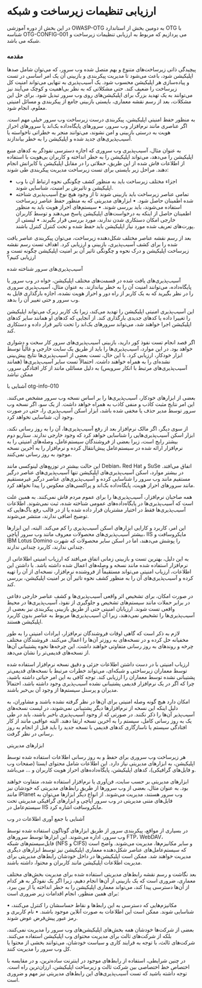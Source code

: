 # ارزیابی تنظیمات زیرساخت‌ و شبکه

در این بخش از دوره آموزشی OWASP-OTG به دومین بخش از استاندارد OTG با شناسه OTG-CONFIG-001 می پردازیم که مربوط به ارزیابی تنظیمات زیرساخت و شبکه می باشد.

### مقدمه

پیچیدگی ذاتی زیرساخت‌های متنوع و بهم متصل شده وب سرور، که می‌توان شامل صدها اپلیکیشن شود، باعث می‌شود تا مدیریت پیکربندی و بازبینی آن یک امر اساسی در تست و پیاده‌سازی هر اپلیکیشن محسوب شود. یک آسیب‌پذیری به تنهایی می‌تواند امنیت کل زیرساخت را ضعیف کند. حتی مشکلاتی که به نظر بی‌اهمیت و کوچک می‌آیند نیز می‌توانند به یک تهدید بزرگ برای اپلیکیشن‌های روی وب سرور تبدیل شود. برای حل این مشکلات، بعد از رسم نقشه معماری، بایستی بازبینی جامع از پیکربندی و مسائل امنیتی معلوم، انجام شود.

به منظور حفظ امنیتی اپلیکیشن، پیکربندی درست زیرساخت وب سرور خیلی مهم است. اگر عناصری مانند نرم‌افزار وب سرور، سرورهای پایگاه‌داده بک‌اند یا سرورهای احراز هویت به درستی بازبینی و امن نشوند، می‌توانند منجر به خطراتی ناخواسته یا آسیب‌پذیری‌های جدید شده و اپلیکیشن را به خطر بیاندازند.

به عنوان مثال، آسیب‌پذیری وب سروری که اجازه دسترسی نفوذگر به کدهای منبع اپلیکیشن را می‌دهد، می‌تواند اپلیکیشن را به خطر انداخته و کاربران بی‌هویت با استفاده از اطلاعات فاش شده از این طریق، حملاتی را در مقابل اپلیکیشن یا کابرانش انجام دهند. مراحل زیر بایستی برای تست زیرساخت مدیریت پیکربندی طی شوند:

* اجزاء مختلف زیرساخت باید به منظور کشف چگونگی نحوه ارتباط آن با وب اپلیکیشن و تاثیرش بر امنیت، شناسایی شوند.
* تمامی عناصر زیرساخت باید بازبینی شوند تا از وجود هیچ نوع آسیب‌پذیری شناخته شده اطمینان حاصل شود.
• ابزارهای مدیریتی که به منظور حفظ عناصر زیرساخت استفاده می‌شوند، باید بررسی شوند.
• سیستم‌های احراز هویت باید به منظور اطمینان حاصل از اینکه به درخواست‌های اپلیکیشن پاسخ می‌دهند و توسط کاربران خارجی امکان دستکاری شدن ندارند، مورد بررسی قرار بگیرند.
• لیستی از پورت‌های تعریف شده مورد نیاز اپلیکیشن باید حفظ شده و تحت کنترل کنترل باشند.

بعد از رسم نقشه عناصر مختلف شکل‌دهنده زیرساخت، می‌توان پیکربندی عناصر یافت شده را برای کشف آسیب‌پذیری، بازبینی و ارزیابی کرد.
اهداف تست
رسم نقشه زیرساخت اپلیکیشن و درک نحوه و چگونگی تاثیر آن بر امنیت اپلیکیشن
چگونه تست و ارزیابی کنیم؟

آسیب‌پذیری‌های سرور شناخته شده

آسیب‌پذیری‌های یافت شده در قسمت‌های مختلف اپلیکیشن، خواه در وب سرور یا پایگاه‌داده، می‌توانند امنیت آن را به خطر بیاندازند. به عنوان مثال، آسیب‌پذیری سروری را در نظر بگیرید که به یک کاربر از راه دور و احراز هویت نشده، اجازه بارگذاری فایل به وب سرور و حتی تغییر آن را بدهد.

این آسیب‌پذیری امنیتی اپلیکیشن را تهدید می‌کند، زیرا یک کاربر زیرک می‌تواند اپلیکیشن را تغییرا داده یا کدهای جدیدی بارگذاری کند. از آنجایی که کدهای او همانند سایر کدهای اپلیکیشن اجرا خواهند شد، می‌تواند سرورهای بک‌اند را تحت تاثیر قرار داده و دستکاری کند.

اگر قصد انجام تست نفوذ کور دارید، بازبینی آسیب‌پذیری‌های سرور کار سخت و دشواری خواهد بود. در این موارد، آسیب‌پذیری‌ها را باید از طریق یک سایت خارجی و غالباً توسط ابزار خودکار، ارزیابی کرد. با این حال، تست بعضی از آسیب‌پذیری‌ها نتایج پیش‌بینی نشده‌ای را به همراه خواهند داشت. احتمالاً تست سایر آسیب‌پذیری‌ها (همانند آسیب‌پذیری‌های مرتبط با انکار سرویس) به دلیل مسائلی مانند از کار افتادگی سرور، ممکن نباشد

آشنایی با otg-info-010

بعضی از ابزارهای خودکار، آسیب‌پذیری‌ها را بر اساس نسخه وب سرور مشخص می‌کنند. این امر نتایج مثبت کاذب و منفی کاذب به همراه خواهد داشت. از یک سو، اگر نسخه وب سرور توسط مدیر حذف یا مخفی شده باشد، ابزار اسکن آسیب‌پذیری را، حتی در صورت وجود آن، شناسایی نخواهد کرد.

از سوی دیگر، اگر مالک نرم‌افزار بعد از رفع آسیب‌پذیری‌ها، آن را به روز رسانی نکند، ابزار اسکن آسیب‌پذیری‌هایی را شناسایی خواهد کرد که وجود خارجی ندارند. سناریو دوم بیشتر رایج است، زیرا بعضی از فروشندگان سیستم‌عامل، وصله‌های امنیتی را به نرم‌افزار ارائه شده در سیستم‌عامل پیش‌انتقال کرده و نرم‌افزار را به آخرین نسخه موجود به روز رسانی نمی‌کنند.

این حالت بیشتر در توزیع‌های لینوکسی مانند Debian، Red Hat و SuSe اتفاق می‌افتد. در بیشتر موارد، اسکن آسیب‌پذیری‌های اپلیکیشن تنها آسیب‌پذیری‌های عناصر درگیر مستقیم مانند وب سرور را شناسایی کرده و آسیب‌پذیری‌های عناصر درگیر غیرمستقیم مانند سرورهای احراز هویت، پایگاه‌داده بک‌اند و پراکسی‌های معکوس را پیدا نخواهد کرد.

همه صاحبان نرم‌افزار، آسیب‌پذیری‌ها را برای عموم مردم فاش نمی‌کنند. به همین علت است که آسیب‌پذیری‌ها در پایگاه‌داده‌های عمومی شناخته شده، ثبت نمی‌شوند. اطلاعات آسیب‌پذیری‌ها فقط در اختیار مشتریان قرار داده شده یا از در قالب رفع باگ‌هایی که توضیح اضافی ندارند، منتشر می‌شوند.

این امر، کاربرد و کارایی ابزارهای اسکن آسیب‌پذیری را کم می‌کند. البته، این ابزارها بیشتر آسیب‌پذیری‌های محصولات معروف مانند وب سرور آپاچی، IIS مایکروسافت و IBM Lotus Domino را پوشش می‌دهند، اما در اسکن سایر محصولات که شهرت چندانی ندارند، کاربرد چندانی ندارند.

به این دلیل، بهترین تست و بازبینی زمانی اتفاق می‌افتد که ارزیاب امنیتی اطلاعاتی از نرم‌افزار استفاده شده مانند نسخه و وصله‌های اعمال شده داشته باشد. با داشتن این اطلاعات، ارزیاب امنیتی می‌تواند مستقیماً از فروشنده نرم‌افزار، نسخه‌ای از آن را تهیه کرده و آسیب‌پذیری‌های آن را به منظور کشف نحوه تاثیر آن بر امنیت اپلیکیشن، بررسی کند.

در صورت امکان، برای تشخیص اثر واقعی آسیب‌پذیری‌ها و کشف عناصر خارجی دفاعی در برابر حملات مانند سیستم‌های تشخیص و جلوگیری از نفوذ، آسیب‌پذیری‌ها در محیط واقعی تست شوند. ارزیابان امنیتی حتی از طریق بازبینی پیکربندی نیز بعضی از آسیب‌پذیری‌ها را تشخیص نمی‌دهند، زیرا آن آسیب‌پذیری‌ها مربوط به عناصر بدون کاربرد اپلیکیشن هستند.

لازم به ذکر است که گاهی اوقات فروشندگان نرم‌افزار، ایرادات امنیتی را به طور مخفیانه حل کرده و در نسخه‌های به روزتر آن‌ها را اعمال می‌کنند. فروشندگان مختلف چرخه‌ و روندهای به روز رسانی متفاوتی خواهند داشت. این چرخه‌ها نحوه پشتیبانی آن‌ها از نسخه‌های قدیمی‌تر را نشان می‌دهد.

ارزیاب امنیتی با در دست داشتن اطلاعات جزئی و دقیق نسخه نرم‌افزار استفاده شده توسط معماران زیرساختی و شبکه‌ای، می‌تواند خطرات مرتبط با نسخه‌های قدیمی‌تر پشتیبانی نشده توسط معماران را ارزیابی کند. توجه کافی به این امر حیاتی داشته باشید، چرا که اگر در یک نرم‌افزار قدیمی پشتیبانی نشده آسیب‌پذیری وجود داشته باشد، احتمالاً مدیران و پرسنل سیستم‌ها از وجود آن بی‌خبر باشند.

امکان دارد هیچ گونه وصله امنیتی برای آن‌ها در نظر گرفته نشده باشند و مشاوران، به دلیل اینکه این نسخه از نرم‌افزارها دیگر پشتیبانی نمی‌شوند، در لیست نسخه‌های آسیب‌پذیر آن‌ها را ذکر نکنند. در صورتی که از وجود آسیب‌پذیری باخبر باشند، باید در طی یک به روز رسانی کامل، سیستم را به آخرین نسخه ارتقا دهند. البته عواقبی مانند از کار افتادگی سیستم یا ناسازگاری کدهای قدیمی با نسخه جدید را باید قبل از انجام به روز رسانی در نظر گرفت.

ابزارهای مدیریتی

هر زیرساخت وب سروری برای حفظ و به روز رسانی اطلاعات استفاده شده توسط اپلیکیشن، به ابزارهای مدیریتی نیاز دارد. این اطلاعات شامل محتوای ایستا (صفحات وب و فایل‌های گرافیکی)، کدهای اپلیکیشن، پایگاه‌داده‌های احراز هویت کاربران و … می‌باشد.

ابزارهای مدیریتی بر حسب سایت، فن‌آوری یا نرم‌افزار استفاده شده، متفاوت خواهند بود. به عنوان مثال، بعضی از وب سرورها از طریق رابط‌های مدیریتی که خودشان نیز مانند iPlanet وب سرور هستند، مدیریت می‌شوند. از انواع دیگر ابزارها می‌توان به فایل‌های متنی مدیریتی در وب سرور آپاچی و ابزارهای گرافیکی مدیریتی تحت سیستم‌عامل در IIS مایکروسافت اشاره کرد.

آشنایی با جمع آوری اطلاعات در وب

در بسیاری از مواقع، پیکربندی سرور از طریق ابزارهای گوناگون استفاده شده توسط وب سرور، اداره می‌شوند. این ابزارها توسط سرورهای FTP، WebDAV، فایل‌سیستم‌های شبکه (NFS و CIFS) و سایر مکانیزم‌ها، مدیریت می‌شوند. واضح است که سیستم‌عامل‌های عناصر شکل‌دهنده معماری اپلیکیشن نیز توسط ابزارهای دیگری مدیریت خواهند شد. ممکن است اپلیکیشن‌ها در داخل خودشان رابط‌های مدیریتی برای مدیریت اطلاعات اپلیکیشن مانند کاربران و محتوا، داشته باشند.

بعد نگاشت و رسم نقشه رابط‌های مدیریتی استفاده شده برای مدیریت بخش‌های مختلف معماری، ضروری است که یک بازبینی از آن‌ها انجام دهیم، زیرا اگر یک نفوذگر به هر کدام از آن‌ها دسترسی پیدا کند، می‌تواند معماری اپلیکیشن را به خطر انداخته یا از بین ببرد. برای همین منظور، انجام اقدامات زیر ضروری است:

• مکانیزم‌هایی که دسترسی به این رابط‌ها و نقاط حساسشان را کنترل می‌کنند، شناسایی شوند. ممکن است این اطلاعات به صورت آنلاین موجود باشند.
• نام کاربری و رمز عبور پیش‌فرض عوض شوند.

بعضی از شرکت‌ها خودشان همه بخش‌های اپلیکیشن‌های وب سرور را مدیریت نمی‌کنند، بلکه از شرکت‌های ثالث برای مدیریت محتوای وب اپلیکیشن استفاده می‌کنند. شرکت‌های ثالث، با توجه به فرایند کاری و سیاست خودشان، می‌توانند بخشی از محتوا یا کل وب سرور را مدیریت کنند.

در چنین شرایطی، استفاده از رابط‌های موجود در اینترنت ساده‌ترین، و در مقایسه با اختصاص خط اختصاصی بین شرکت ثالث و زیرساخت اپلیکیشن، ارزان‌ترین راه است. توجه داشته باشید که تست آسیب‌پذیری‌های این رابط‌های مدیریتی نیز مهم و ضروری است.
